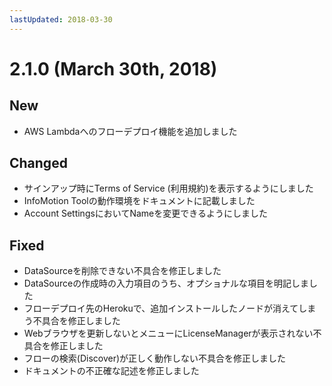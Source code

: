 ```yaml
---
lastUpdated: 2018-03-30
---
```


# 2.1.0 (March 30th, 2018)

## New

- AWS Lambdaへのフローデプロイ機能を追加しました

## Changed

- サインアップ時にTerms of Service (利用規約)を表示するようにしました
- InfoMotion Toolの動作環境をドキュメントに記載しました
- Account SettingsにおいてNameを変更できるようにしました

## Fixed

- DataSourceを削除できない不具合を修正しました
- DataSourceの作成時の入力項目のうち、オプショナルな項目を明記しました
- フローデプロイ先のHerokuで、追加インストールしたノードが消えてしまう不具合を修正しました
- Webブラウザを更新しないとメニューにLicenseManagerが表示されない不具合を修正しました
- フローの検索(Discover)が正しく動作しない不具合を修正しました
- ドキュメントの不正確な記述を修正しました
